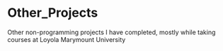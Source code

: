 # Other_Projects
Other non-programming projects I have completed, mostly while taking courses at Loyola Marymount University
